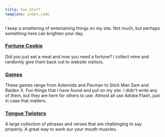 ```yaml
---
title: Fun Stuff
template: index.jade
---
```


I keep a smattering of entertaining things on my site.  Not much, but perhaps something here can brighten your day.

### [Fortune Cookie](fortune-cookie/)

Did you just eat a meal and now you need a fortune?  I collect mine and randomly give them back out to website visitors.

### [Games](games/)

These games range from Asteroids and Pacman to Stick Man Sam and Raiden X.  Fun things that I have found and put on my site.  I didn't write any of them, but they are here for others to use.  Almost all use Adobe Flash, just in case that matters.

### [Tongue Twisters](tongue-twisters/)

A large collection of phrases and verses that are challenging to say properly.  A great way to work our your mouth muscles.
